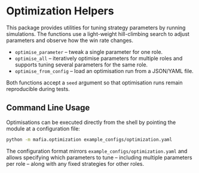 # Optimization Helpers

This package provides utilities for tuning strategy parameters by running
simulations.  The functions use a light-weight hill-climbing search to
adjust parameters and observe how the win rate changes.

* `optimise_parameter` – tweak a single parameter for one role.
* `optimise_all` – iteratively optimise parameters for multiple roles and
  supports tuning several parameters for the same role.
* `optimise_from_config` – load an optimisation run from a JSON/YAML file.

Both functions accept a `seed` argument so that optimisation runs remain
reproducible during tests.

## Command Line Usage

Optimisations can be executed directly from the shell by pointing the module
at a configuration file:

```bash
python -m mafia.optimization example_configs/optimization.yaml
```

The configuration format mirrors `example_configs/optimization.yaml` and
allows specifying which parameters to tune – including multiple parameters
per role – along with any fixed strategies for other roles.
